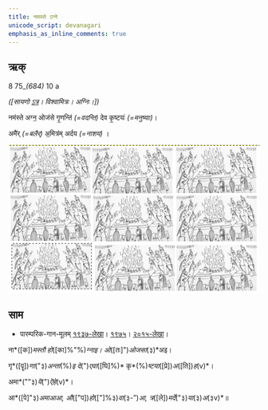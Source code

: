 ```yaml
---
title: नमस्ते ऽग्ने  
unicode_script: devanagari  
emphasis_as_inline_comments: true
---   
```


## ऋक्

8 75_*(684)* 10 a

*([सायणो [ऽत्र](https://archive.org/stream/RgVedaWithSayanasCommentaryPart2/rv_sayanabhasya_part2#page/n278/mode/1up&sa=D&ust=1542425956385000)। विश्वामित्रः। अग्निः।])*

नम॑स्ते अग्न॒ ओज॑से गृ॒णन्ति॑ *(=वदन्ति)* देव कृ॒ष्टयः॑ *(=मनुष्याः)*।

अमै॑र् *(=बलैर्)* अ॒मित्र॑म् अर्दय *(=नाशय)* ।

![](../images/tall-agni-in-vedI-surrounded-by-lots-of-Rtvik-s-with-folded-hands-in-many-many-yAga-s-namaskAra-.png)


## साम

- पारम्परिक-गान-मूलम् [१९३७-लेखा](https://archive.org/stream/sAmaveda-jaiminIya-paravastu-paramparA-docs/sAmaveda-paravastu-1937#page/n9/mode/1up&sa=D&ust=1542425956385000)। [१९७५](https://archive.org/stream/sAmaveda-jaiminIya-paravastu-paramparA-docs/sAmaveda-paravastu-1975#page/n9/mode/1up&sa=D&ust=1542425956386000)। [२०१५-लेखा](https://archive.org/stream/sAmaveda-jaiminIya-paravastu-paramparA-docs/VIVAAHA%20UPANAYANA%20SAAMAANI#page/n4/mode/1up&sa=D&ust=1542425956386000)।
<div class="audioEmbed"  caption="रामानुजार्यः 1974 " src="https://archive
.org/download/jaiminIya-sAma-gAna-paravastu-tradition-rAmAnuja/namas-te-agne.mp3"></div>
<div class="audioEmbed"  caption="गोपालार्यः 2015  " src="https://archive
.org/download/jaiminIya-sAma-gAna-paravastu-tradition-gopAla-2015/namas-te-agne.mp3"></div>
<div class="audioEmbed"  caption="गोपालपवनयोर् अनुवचनम् 2015  " src="https://archive
.org/download/jaiminIya-sAma-gAna-paravastu-tradition-anuvachanam-gopAla-pavana-2015/namas-te-agne.mp3"></div>

ना*([क])*मस्तौ हो*([का]%"%)*ग्नाइ। ओ*([तः]")*ओजसा*(३)*अइ।

गृ*([पॄ])*णा*("३)*अन्ता*(%)*इ दे*(")*एवा*([घि]%)* कृ*(%)*ष्टया*([प्रे])*अ*([ति])*ह*(v)*।

अमा*("”३)*यॆ*(")*ऎहे*(v)*।

आ*([पे]"३)*अमाआआ, औ*(["प])*हो*(["]%३)*वा*(३-”)*आ, त्र*([ले])*मर्दे*("३)*या*(३)*अ*(३v)*॥
